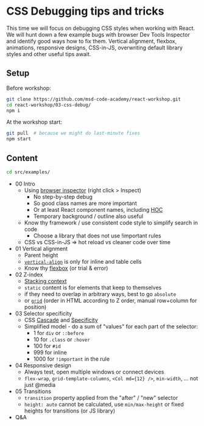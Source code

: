 # CSS Debugging tips and tricks

This time we will focus on debugging CSS styles when working with React.
We will hunt down a few example bugs with browser Dev Tools Inspector and identify good ways how to fix them.
Vertical alignment, flexbox, animations, responsive designs, CSS-in-JS, overwriting default library styles and other useful tips await. 

## Setup

Before workshop:
```sh
git clone https://github.com/msd-code-academy/react-workshop.git
cd react-workshop/03-css-debug/
npm i
```

At the workshop start:
```sh
git pull  # because we might do last-minute fixes
npm start
```

## Content

```sh
cd src/examples/
```
* 00 Intro
  * Using [browser inspector](https://developers.google.com/web/tools/chrome-devtools/css/) (right click > Inspect)
    * No step-by-step debug
    * So good class names are more important
    * Or at least React component names, including [HOC](https://reactjs.org/docs/higher-order-components.html#convention-wrap-the-display-name-for-easy-debugging)
    * Temporary background / outline also useful
  * Know thy framework / use consistent code style to simplify search in code
    * Choose a library that does not use !important rules
  * CSS vs CSS-in-JS => hot reload vs cleaner code over time
* 01 Vertical alignment
  * Parent height
  * [`vertical-align`](https://developer.mozilla.org/en-US/docs/Web/CSS/vertical-align) is only for inline and table cells
  * Know thy [flexbox](https://css-tricks.com/snippets/css/a-guide-to-flexbox/) (or trial & error)
* 02 Z-index
  * [Stacking context](https://developer.mozilla.org/en-US/docs/Web/CSS/CSS_Positioning/Understanding_z_index/The_stacking_context)
  * `static` content is for elements that keep to themselves
  * if they need to overlap in arbitrary ways, best to go `absolute`
  * or [`grid`](https://css-tricks.com/snippets/css/complete-guide-grid/) (order in HTML according to Z order, manual row+column for position)
* 03 Selector specificity
  * CSS [Cascade](https://developer.mozilla.org/en-US/docs/Web/CSS/Cascade) and [Specificity](https://developer.mozilla.org/en-US/docs/Web/CSS/Specificity)
  * Simplified model - do a sum of "values" for each part of the selector:
    * 1 for `div` or `::before`
    * 10 for `.class` or `:hover`
    * 100 for `#id`
    * 999 for inline
    * 1000 for `!important` in the rule 
* 04 Responsive design
  * Always test, open multiple windows or connect devices
  * `flex-wrap`, `grid-template-columns`, `<Col md={12} />`, `min-width`, ... not just @media
* 05 Transitions
  * `transition` property applied from the "after" / "new" selector
  * `height: auto` cannot be calculated, use `min/max-height` or fixed heights for transitions (or JS library)
* Q&A 
